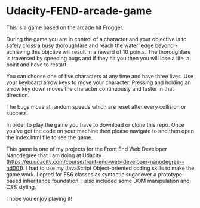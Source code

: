 # Udacity-FEND-arcade-game

This is a game based on the arcade hit Frogger.

During the game you are in control of a character and your objective is to safely cross a busy thoroughfare and reach the water' edge beyond - achieving this objctive will result in a reward of 10 points. The thoroughfare is traversed by speeding bugs and if they hit you then you will lose a life, a point and have to restart. 

You can choose one of five characters at any time and have three lives. Use your keyboard arrow keys to move your character. Pressing and holding an arrow key down moves the character continuously and faster in that direction.

The bugs move at random speeds which are reset after every collision or success.

In order to play the game you have to download or clone this repo. Once you've got the code on your machine then please navigate to and then open the index.html file to see the game.

This game is one of my projects for the Front End Web Developer Nanodegree that I am doing at Udacity (https://eu.udacity.com/course/front-end-web-developer-nanodegree--nd001). I had to use my JavaScript Object-oriented coding skills to make the game work. I opted for ES6 classes as syntactic sugar over a prototype-based inheritance foundation. I also included some DOM manipulation and CSS styling.

I hope you enjoy playing it! 
